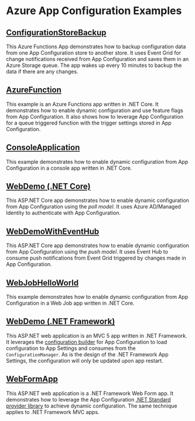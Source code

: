 # Azure App Configuration Examples

## [ConfigurationStoreBackup](./ConfigurationStoreBackup)
This Azure Functions App demonstrates how to backup configuration data from one App Configuration store to another store. It uses Event Grid for change notifications received from App Configuration and saves them in an Azure Storage queue. The app wakes up every 10 minutes to backup the data if there are any changes.

## [AzureFunction](./DotNetCore/AzureFunction)
This example is an Azure Functions app written in .NET Core. It demonstrates how to enable dynamic configuration and use feature flags from App Configuration. It also shows how to leverage App Configuration for a queue triggered function with the trigger settings stored in App Configuration.

## [ConsoleApplication](./DotNetCore/ConsoleApplication)
This example demonstrates how to enable dynamic configuration from App Configuration in a console app written in .NET Core.

## [WebDemo (.NET Core)](./DotNetCore/WebDemo)
This ASP.NET Core app demonstrates how to enable dynamic configuration from App Configuration using the *poll model*. It uses Azure AD/Managed Identity to authenticate with App Configuration.

## [WebDemoWithEventHub](./DotNetCore/WebDemoWithEventHub/WebDemoWithEventHub)
This ASP.NET Core app demonstrates how to enable dynamic configuration from App Configuration using the *push model*. It uses Event Hub to consume push notifications from Event Grid triggered by changes made in App Configuration.

## [WebJobHelloWorld](./DotNetCore/WebJobs/WebJobHelloWorld)
This example demonstrates how to enable dynamic configuration from App Configuration in a Web Job app written in .NET Core.

## [WebDemo (.NET Framework)](./DotNetFramework/WebDemo)
This ASP.NET web application is an MVC 5 app written in .NET Framework. It leverages the [configuration builder](https://www.nuget.org/packages/Microsoft.Configuration.ConfigurationBuilders.AzureAppConfiguration/) for App Configuration to load configuration to App Settings and consumes from the `ConfigurationManager`. As is the design of the .NET Framework App Settings, the configuration will only be updated upon app restart.

## [WebFormApp](./DotNetFramework/WebFormApp)
This ASP.NET web application is a .NET Framework Web Form app. It demonstrates how to leverage the App Configuration [.NET Standard provider library](https://www.nuget.org/packages/Microsoft.Extensions.Configuration.AzureAppConfiguration/) to achieve dynamic configuration. The same technique applies to .NET Framework MVC apps.
